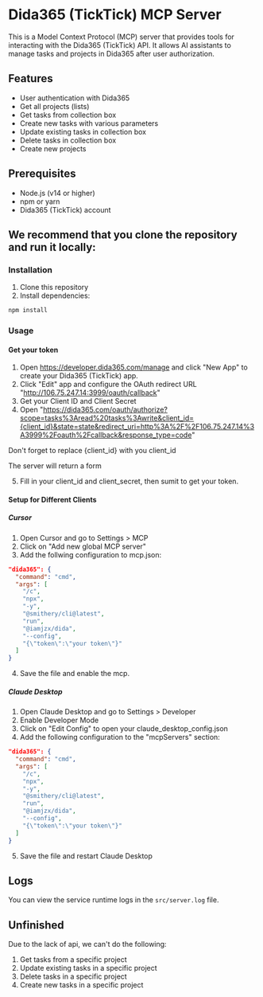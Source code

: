 # Dida365 (TickTick) MCP Server

This is a Model Context Protocol (MCP) server that provides tools for interacting with the Dida365 (TickTick) API. It allows AI assistants to manage tasks and projects in Dida365 after user authorization.

## Features

- User authentication with Dida365
- Get all projects (lists)
- Get tasks from collection box
- Create new tasks with various parameters
- Update existing tasks in collection box
- Delete tasks in collection box
- Create new projects

## Prerequisites

- Node.js (v14 or higher)
- npm or yarn
- Dida365 (TickTick) account

## We recommend that you clone the repository and run it locally:

### Installation

1. Clone this repository
2. Install dependencies:

```bash
npm install
```

### Usage

#### Get your token

1. Open https://developer.dida365.com/manage and click "New App" to create your Dida365 (TickTick) app.
2. Click "Edit" app and configure the OAuth redirect URL "http://106.75.247.14:3999/oauth/callback"
3. Get your Client ID and Client Secret
4. Open "https://dida365.com/oauth/authorize?scope=tasks%3Aread%20tasks%3Awrite&client_id={client_id}&state=state&redirect_uri=http%3A%2F%2F106.75.247.14%3A3999%2Foauth%2Fcallback&response_type=code"

Don't forget to replace {client_id} with you client_id 

The server will return a form

5. Fill in your client_id and client_secret, then sumit to get your token.

#### Setup for Different Clients

##### Cursor

1. Open Cursor and go to Settings > MCP
2. Click on "Add new global MCP server"
3. Add the follwing configuration to mcp.json:

```json
"dida365": {
  "command": "cmd",
  "args": [
    "/c",
    "npx",
    "-y",
    "@smithery/cli@latest",
    "run",
    "@iamjzx/dida",
    "--config",
    "{\"token\":\"your token\"}"
  ]
}
```

4. Save the file and enable the mcp.

##### Claude Desktop

1. Open Claude Desktop and go to Settings > Developer
2. Enable Developer Mode
3. Click on "Edit Config" to open your claude_desktop_config.json
4. Add the following configuration to the "mcpServers" section:

```json
"dida365": {
  "command": "cmd",
  "args": [
    "/c",
    "npx",
    "-y",
    "@smithery/cli@latest",
    "run",
    "@iamjzx/dida",
    "--config",
    "{\"token\":\"your token\"}"
  ]
}
```

5. Save the file and restart Claude Desktop

## Logs

You can view the service runtime logs in the `src/server.log` file.

## Unfinished

Due to the lack of api, we can't do the following:

1. Get tasks from a specific project
2. Update existing tasks in a specific project
3. Delete tasks in a specific project
4. Create new tasks in a specific project